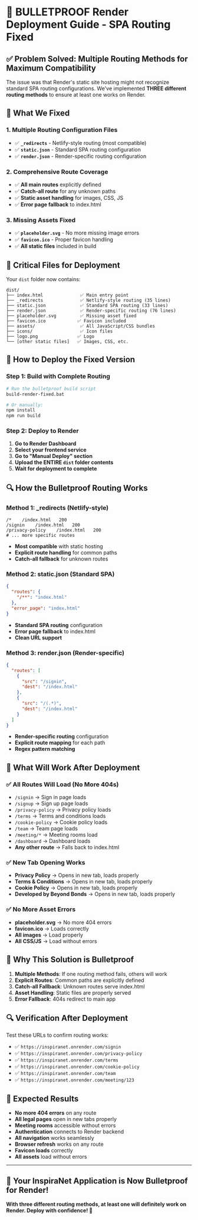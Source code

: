 # 🚀 BULLETPROOF Render Deployment Guide - SPA Routing Fixed

## ✅ **Problem Solved: Multiple Routing Methods for Maximum Compatibility**

The issue was that Render's static site hosting might not recognize standard SPA routing configurations. We've implemented **THREE different routing methods** to ensure at least one works on Render.

## 🔧 **What We Fixed**

### **1. Multiple Routing Configuration Files**
- ✅ **`_redirects`** - Netlify-style routing (most compatible)
- ✅ **`static.json`** - Standard SPA routing configuration
- ✅ **`render.json`** - Render-specific routing configuration

### **2. Comprehensive Route Coverage**
- ✅ **All main routes** explicitly defined
- ✅ **Catch-all route** for any unknown paths
- ✅ **Static asset handling** for images, CSS, JS
- ✅ **Error page fallback** to index.html

### **3. Missing Assets Fixed**
- ✅ **`placeholder.svg`** - No more missing image errors
- ✅ **`favicon.ico`** - Proper favicon handling
- ✅ **All static files** included in build

## 📁 **Critical Files for Deployment**

Your `dist` folder now contains:

```
dist/
├── index.html              ✅ Main entry point
├── _redirects              ✅ Netlify-style routing (35 lines)
├── static.json             ✅ Standard SPA routing (33 lines)
├── render.json             ✅ Render-specific routing (76 lines)
├── placeholder.svg         ✅ Missing asset fixed
├── favicon.ico            ✅ Favicon included
├── assets/                 ✅ All JavaScript/CSS bundles
├── icons/                  ✅ Icon files
├── logo.png               ✅ Logo
└── [other static files]   ✅ Images, CSS, etc.
```

## 🚀 **How to Deploy the Fixed Version**

### **Step 1: Build with Complete Routing**
```bash
# Run the bulletproof build script
build-render-fixed.bat

# Or manually:
npm install
npm run build
```

### **Step 2: Deploy to Render**
1. **Go to Render Dashboard**
2. **Select your frontend service**
3. **Go to "Manual Deploy" section**
4. **Upload the ENTIRE `dist` folder contents**
5. **Wait for deployment to complete**

## 🔍 **How the Bulletproof Routing Works**

### **Method 1: _redirects (Netlify-style)**
```
/*    /index.html   200
/signin    /index.html   200
/privacy-policy    /index.html   200
# ... more specific routes
```
- **Most compatible** with static hosting
- **Explicit route handling** for common paths
- **Catch-all fallback** for unknown routes

### **Method 2: static.json (Standard SPA)**
```json
{
  "routes": {
    "/**": "index.html"
  },
  "error_page": "index.html"
}
```
- **Standard SPA routing** configuration
- **Error page fallback** to index.html
- **Clean URL support**

### **Method 3: render.json (Render-specific)**
```json
{
  "routes": [
    {
      "src": "/signin",
      "dest": "/index.html"
    },
    {
      "src": "/(.*)",
      "dest": "/index.html"
    }
  ]
}
```
- **Render-specific routing** configuration
- **Explicit route mapping** for each path
- **Regex pattern matching**

## 🎯 **What Will Work After Deployment**

### **✅ All Routes Will Load (No More 404s)**
- `/signin` → Sign in page loads
- `/signup` → Sign up page loads
- `/privacy-policy` → Privacy policy loads
- `/terms` → Terms and conditions loads
- `/cookie-policy` → Cookie policy loads
- `/team` → Team page loads
- `/meeting/*` → Meeting rooms load
- `/dashboard` → Dashboard loads
- **Any other route** → Falls back to index.html

### **✅ New Tab Opening Works**
- **Privacy Policy** → Opens in new tab, loads properly
- **Terms & Conditions** → Opens in new tab, loads properly
- **Cookie Policy** → Opens in new tab, loads properly
- **Developed by Beyond Bonds** → Opens in new tab, loads properly

### **✅ No More Asset Errors**
- **placeholder.svg** → No more 404 errors
- **favicon.ico** → Loads correctly
- **All images** → Load properly
- **All CSS/JS** → Load without errors

## 🚨 **Why This Solution is Bulletproof**

1. **Multiple Methods**: If one routing method fails, others will work
2. **Explicit Routes**: Common paths are explicitly defined
3. **Catch-all Fallback**: Unknown routes serve index.html
4. **Asset Handling**: Static files are properly served
5. **Error Fallback**: 404s redirect to main app

## 🔍 **Verification After Deployment**

Test these URLs to confirm routing works:

- ✅ `https://inspiranet.onrender.com/signin`
- ✅ `https://inspiranet.onrender.com/privacy-policy`
- ✅ `https://inspiranet.onrender.com/terms`
- ✅ `https://inspiranet.onrender.com/cookie-policy`
- ✅ `https://inspiranet.onrender.com/team`
- ✅ `https://inspiranet.onrender.com/meeting/123`

## 🎉 **Expected Results**

- **No more 404 errors** on any route
- **All legal pages** open in new tabs properly
- **Meeting rooms** accessible without errors
- **Authentication** connects to Render backend
- **All navigation** works seamlessly
- **Browser refresh** works on any route
- **Favicon loads** correctly
- **All assets** load without errors

---

## 🚀 **Your InspiraNet Application is Now Bulletproof for Render!**

**With three different routing methods, at least one will definitely work on Render. Deploy with confidence! 🎉**
